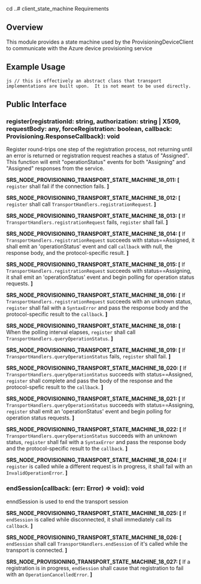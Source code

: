 cd ..# client_state_machine Requirements

## Overview
This module provides a state machine used by the ProvisioningDeviceClient to communicate with the Azure device provisioning service

## Example Usage
``js
  // this is effectively an abstract class that transport implementations are built upon.  It is not meant to be used directly.
``

## Public Interface

### register(registrationId: string, authorization: string | X509, requestBody: any, forceRegistration: boolean, callback: Provisioning.ResponseCallback): void
Register round-trips one step of the registration process, not returning until an error is returned or registration request reaches a status of "Assigned".  This function will emit "operationStatus" events for both "Assigning" and "Assigned" responses from the service.

**SRS_NODE_PROVISIONING_TRANSPORT_STATE_MACHINE_18_011: [** `register` shall fail if the connection fails. **]**

**SRS_NODE_PROVISIONING_TRANSPORT_STATE_MACHINE_18_012: [** `register` shall call `TransportHandlers.registrationRequest`. **]**

**SRS_NODE_PROVISIONING_TRANSPORT_STATE_MACHINE_18_013: [** If `TransportHandlers.registrationRequest` fails, `register` shall fail. **]**

**SRS_NODE_PROVISIONING_TRANSPORT_STATE_MACHINE_18_014: [** If `TransportHandlers.registrationRequest` succeeds with status==Assigned, it shall emit an 'operationStatus' event and call `callback` with null, the response body, and the protocol-specific result. **]**

**SRS_NODE_PROVISIONING_TRANSPORT_STATE_MACHINE_18_015: [** If `TransportHandlers.registrationRequest` succeeds with status==Assigning, it shall emit an 'operationStatus' event and begin polling for operation status requests. **]**

**SRS_NODE_PROVISIONING_TRANSPORT_STATE_MACHINE_18_016: [** If `TransportHandlers.registrationRequest` succeeds  with an unknown status, `register` shall fail with a `SyntaxError` and pass the response body and the protocol-specific result to the `callback`. **]**

**SRS_NODE_PROVISIONING_TRANSPORT_STATE_MACHINE_18_018: [** When the polling interval elapses, `register` shall call `TransportHandlers.queryOperationStatus`. **]**

**SRS_NODE_PROVISIONING_TRANSPORT_STATE_MACHINE_18_019: [** If `TransportHandlers.queryOperationStatus` fails, `register` shall fail. **]**

**SRS_NODE_PROVISIONING_TRANSPORT_STATE_MACHINE_18_020: [** If `TransportHandlers.queryOperationStatus` succeeds with status==Assigned, `register` shall complete and pass the body of the response and the protocol-spefic result to the `callback`. **]**

**SRS_NODE_PROVISIONING_TRANSPORT_STATE_MACHINE_18_021: [** If `TransportHandlers.queryOperationStatus` succeeds with status==Assigning, `register` shall emit an 'operationStatus' event and begin polling for operation status requests. **]**

**SRS_NODE_PROVISIONING_TRANSPORT_STATE_MACHINE_18_022: [** If `TransportHandlers.queryOperationStatus` succeeds with an unknown status, `register` shall fail with a `SyntaxError` and pass the response body and the protocol-specific result to the `callback`. **]**

**SRS_NODE_PROVISIONING_TRANSPORT_STATE_MACHINE_18_024: [** If `register` is called while a different request is in progress, it shall fail with an `InvalidOperationError`. **]**


### endSession(callback: (err: Error) => void): void
enndSession is used to end the transport session

**SRS_NODE_PROVISIONING_TRANSPORT_STATE_MACHINE_18_025: [** If `endSession` is called while disconnected, it shall immediately call its `callback`. **]**

**SRS_NODE_PROVISIONING_TRANSPORT_STATE_MACHINE_18_026: [** `endSession` shall call `TransportHandlers.endSession` of it's called while the transport is connected. **]**

**SRS_NODE_PROVISIONING_TRANSPORT_STATE_MACHINE_18_027: [** If a registration is in progress, `endSession` shall cause that registration to fail with an `OperationCancelledError`. **]**

